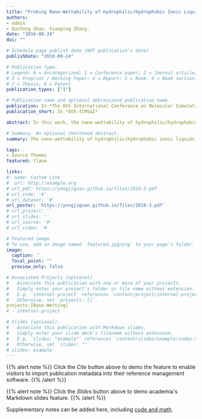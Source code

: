 ```yaml
---
title: "Probing Nano-Wettability of Hydrophilic/Hydrophobic Ionic Liquids Using Molecular Dynamics Simulation"
authors:
- admin
- Qunfeng Shao, Xiaoping Zhang.
date: "2016-09-24"
doi: ""

# Schedule page publish date (NOT publication's date).
publishDate: "2016-09-24"

# Publication type.
# Legend: 0 = Uncategorized; 1 = Conference paper; 2 = Journal article;
# 3 = Preprint / Working Paper; 4 = Report; 5 = Book; 6 = Book section;
# 7 = Thesis; 8 = Patent
publication_types: ["1"]

# Publication name and optional abbreviated publication name.
publication: In *The 8th International Conference on Molecular Simulations and Informatics Technology Application*
publication_short: In *8th-ICMS&I*

abstract: In this work, the nano-wettability of hydrophilic/hydrophobic ionic liquids is explored by using the molecular dynamics simulations. 

# Summary. An optional shortened abstract.
summary: The nano-wettability of hydrophilic/hydrophobic ionic liquids is explored by using the molecular dynamics simulations in this work. I made **oral presentations and poster presentations** at the meeting.(**Times cited = 0**)

tags:
- Source Themes
featured: flase

links:
#- name: Custom Link
#  url: http://example.org
# url_pdf: https://yongjiguan.github.io/files/2016-3.pdf
# url_code: '#'
# url_dataset: '#'
url_poster: 'https://yongjiguan.github.io/files/2016-3.pdf'
# url_project: ''
# url_slides: ''
# url_source: '#'
# url_video: '#'

# Featured image
# To use, add an image named `featured.jpg/png` to your page's folder. 
image:
  caption: ''
  focal_point: ""
  preview_only: false

# Associated Projects (optional).
#   Associate this publication with one or more of your projects.
#   Simply enter your project's folder or file name without extension.
#   E.g. `internal-project` references `content/project/internal-project/index.md`.
#   Otherwise, set `projects: []`.
projects:[Nano-Wetting]
# - internal-project

# Slides (optional).
#   Associate this publication with Markdown slides.
#   Simply enter your slide deck's filename without extension.
#   E.g. `slides: "example"` references `content/slides/example/index.md`.
#   Otherwise, set `slides: ""`.
# slides: example
---
```


{{% alert note %}}
Click the *Cite* button above to demo the feature to enable visitors to import publication metadata into their reference management software.
{{% /alert %}}

{{% alert note %}}
Click the *Slides* button above to demo academia's Markdown slides feature.
{{% /alert %}}

Supplementary notes can be added here, including [code and math](https://sourcethemes.com/academic/docs/writing-markdown-latex/).


